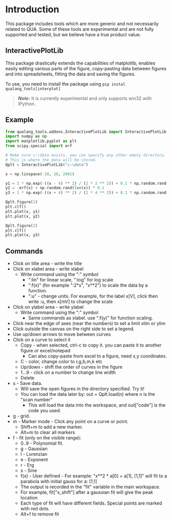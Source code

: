 # Introduction
This package includes tools which are more generic and not necessarily related to QUA.
Some of these tools are experimental and are not fully supported and tested, but we believe have a true product value.

## InteractivePlotLib
This package drastically extends the capabilities of matplotlib, enables easily editing various parts of the figure, 
copy-pasting data between figures and into spreadsheets, fitting the data and saving the figures.

To use, you need to install the package using `pip instal qualang_tools[interplot]`

> **_Note:_** It is currently experimental and only supports win32 with IPython.

## Example
```python
from qualang_tools.addons.InteractivePlotLib import InteractivePlotLib 
import numpy as np
import matplotlib.pyplot as plt
from scipy.special import erf

# Make sure c:\data exists, you can specify any other empty directory.
# This is where the data will be stored.
Qplt = InteractivePlotLib("c:\data")

x = np.linspace(-10, 10, 2001)

y1 = 3 * np.exp(-((x - 4) ** 2) / (2 * 2 ** 2)) + 0.1 * np.random.rand(len(x))
y2 = -erf(x) + np.random.rand(len(x)) * 0.1
y3 = 1 * np.exp(-((x + 4) ** 2) / (2 * 4 ** 2)) + 0.1 * np.random.rand(len(x))

Qplt.figure(1)
plt.clf()
plt.plot(x, y1)
plt.plot(x, y2)

Qplt.figure(2)
plt.clf()
plt.plot(x, y3)
```

## Commands
- Click on title area - write the title
- Click on xlabel area - write xlabel
  - Write command using the ":" symbol
    - ":lin" for linear scale, ":log" for log scale
    - ":f(x)" (for example ":2*x", "x**2") to scale the data by a function.
    - ":u" - change units. For example, for the label x[V], click then write :u, then x[mV] to change the scale
- Click on ylabel area - write ylabel
  - Write command using the ":" symbol
    - Same commands as xlabel. use ":f(y)" for function scaling.
- Click near the edge of axes (near the numbers) to set a limit xlim or ylim
- Click outside the canvas on the right side to set a legend.
- Use up/down arrows to move between curves
- Click on a curve to select it
  - Copy - when selected, ctrl-c to copy it. you can paste it to another figure or excel/notepad
    - Can also copy-paste from excel to a figure, need x,y coordinates.
  - C - color, change color to r,g,b,m,k etc
  - Up/down - shift the order of curves in the figure
  - 1...9 - click on a number to change line width
  - Delete
- s - Save data.
  - Will save the open figures in the directory specified. Try it!
  - You can load the data later by: out = Qplt.load(n) where n is the "scan number"
    - This will load the data into the workspace, and out["code"] is the code you used.
- g - grid.
- m - Marker mode - Click any point on a curve or point.
  - Shift+m to add a new marker.
  - Alt+m to clear all markers
- f - fit (only on the visible range):
  - 0..9 - Polynomial fit.
  - g - Gaussian
  - l - Lorenzian
  - e - Exponent
  - r - Erg
  - s - Sine
  - f(x) - User defined - For example: "x**2 * a[0] + a[1], [1,1]" will fit to a parabola with initial gauss for a: [1,1]
  - The output is recorded in the "fit" variable in the main workspace.
  - For example, fit["x_shift"] after a gaussian fit will give the peak location
  - Each type of fit will have different fields. Special points are marked with red dots.
  - Alt+f to remove fit